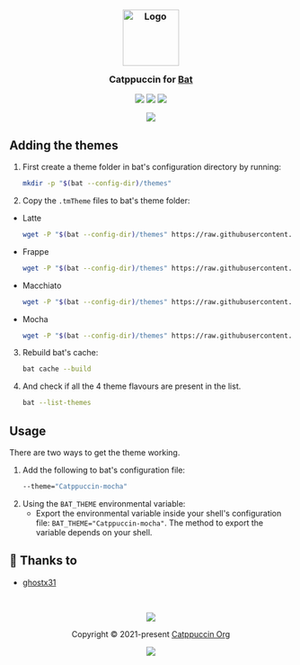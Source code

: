 <h3 align="center">
	<img src="https://raw.githubusercontent.com/catppuccin/catppuccin/main/assets/logos/exports/1544x1544_circle.png" width="100" alt="Logo"/><br/>
	<img src="https://raw.githubusercontent.com/catppuccin/catppuccin/main/assets/misc/transparent.png" height="30" width="0px"/>
	Catppuccin for <a href="https://github.com/sharkdp/bat">Bat</a>
	<img src="https://raw.githubusercontent.com/catppuccin/catppuccin/main/assets/misc/transparent.png" height="30" width="0px"/>
</h3>

<p align="center">
	<a href="https://github.com/catppuccin/bat/stargazers"><img src="https://img.shields.io/github/stars/catppuccin/bat?colorA=363a4f&colorB=b7bdf8&style=for-the-badge"></a>
	<a href="https://github.com/catppuccin/bat/issues"><img src="https://img.shields.io/github/issues/catppuccin/bat?colorA=363a4f&colorB=f5a97f&style=for-the-badge"></a>
	<a href="https://github.com/catppuccin/bat/contributors"><img src="https://img.shields.io/github/contributors/catppuccin/bat?colorA=363a4f&colorB=a6da95&style=for-the-badge"></a>
</p>

<p align="center">
	<img src="https://raw.githubusercontent.com/catppuccin/bat/main/assets/preview.png"/>
</p>

## Adding the themes

1. First create a theme folder in bat's configuration directory by running:
    ```bash
	mkdir -p "$(bat --config-dir)/themes"
	```
2. Copy the `.tmTheme` files to bat's theme folder:

  - Latte
	  ```sh 
    wget -P "$(bat --config-dir)/themes" https://raw.githubusercontent.com/catppuccin/bat/main/Catppuccin-latte.tmTheme
    ```

  - Frappe
	  ```sh 
    wget -P "$(bat --config-dir)/themes" https://raw.githubusercontent.com/catppuccin/bat/main/Catppuccin-frappe.tmTheme
    ```

  - Macchiato
	  ```sh 
    wget -P "$(bat --config-dir)/themes" https://raw.githubusercontent.com/catppuccin/bat/main/Catppuccin-macchiato.tmTheme
    ```

  - Mocha
	  ```sh 
    wget -P "$(bat --config-dir)/themes" https://raw.githubusercontent.com/catppuccin/bat/main/Catppuccin-mocha.tmTheme
    ```

3. Rebuild bat's cache:
   ```sh
   bat cache --build
   ```
4. And check if all the 4 theme flavours are present in the list.
   ```sh
   bat --list-themes
   ```

## Usage

There are two ways to get the theme working. 
1. Add the following to bat's configuration file:
	```bash
	--theme="Catppuccin-mocha"
	```
2. Using the `BAT_THEME` environmental variable:
   - Export the environmental variable inside your shell's configuration file: `BAT_THEME="Catppuccin-mocha"`. The method to export the variable depends on your shell.


## 💝 Thanks to

- [ghostx31](https://github.com/ghostx31)

&nbsp;

<p align="center">
	<img src="https://raw.githubusercontent.com/catppuccin/catppuccin/main/assets/footers/gray0_ctp_on_line.svg?sanitize=true" />
</p>

<p align="center">
	Copyright &copy; 2021-present <a href="https://github.com/catppuccin" target="_blank">Catppuccin Org</a>
</p>

<p align="center">
	<a href="https://github.com/catppuccin/catppuccin/blob/main/LICENSE"><img src="https://img.shields.io/static/v1.svg?style=for-the-badge&label=License&message=MIT&logoColor=d9e0ee&colorA=363a4f&colorB=b7bdf8"/></a>
</p>
